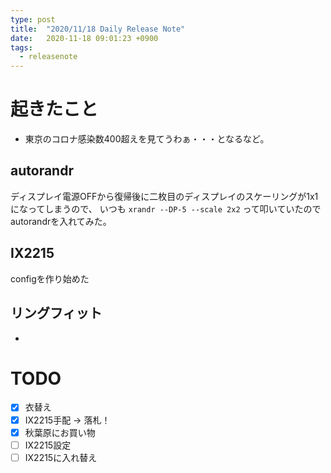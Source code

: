 ```yaml
---
type: post
title:  "2020/11/18 Daily Release Note"
date:   2020-11-18 09:01:23 +0900
tags:
  - releasenote
---
```

# 起きたこと

* 東京のコロナ感染数400超えを見てうわぁ・・・となるなど。

## autorandr

ディスプレイ電源OFFから復帰後に二枚目のディスプレイのスケーリングが1x1になってしまうので、
いつも `xrandr --DP-5 --scale 2x2` って叩いていたのでautorandrを入れてみた。

## IX2215

configを作り始めた

## リングフィット

* 

# TODO 

- [x] 衣替え
- [X] IX2215手配 -> 落札！
- [x] 秋葉原にお買い物
- [ ] IX2215設定
- [ ] IX2215に入れ替え
